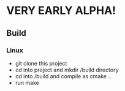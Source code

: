 # VERY EARLY ALPHA!

## Build

### Linux
- git clone this project
- cd into project and mkdir /build directory
- cd into /build and compile as cmake ..
- run make
